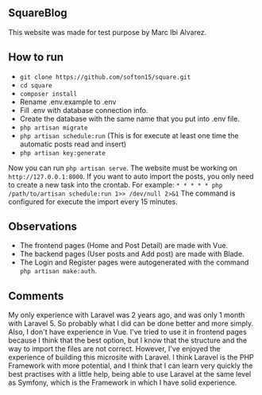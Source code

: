 ## SquareBlog

This website was made for test purpose by Marc Ibi Alvarez.

## How to run

- `git clone https://github.com/softon15/square.git`
- `cd square`
- `composer install`
- Rename .env.example to .env
- Fill .env with database connection info.
- Create the database with the same name that you put into .env file.
- `php artisan migrate`
- `php artisan schedule:run` (This is for execute at least one time the automatic posts read and insert)
- `php artisan key:generate`

Now you can run `php artisan serve`. The website must be working on `http://127.0.0.1:8000`. 
If you want to auto import the posts, you only need to create a new task into the crontab. 
For example: `* * * * * php /path/to/artisan schedule:run 1>> /dev/null 2>&1`
The command is configured for execute the import every 15 minutes.


## Observations

- The frontend pages (Home and Post Detail) are made with Vue.
- The backend pages (User posts and Add post) are made with Blade.
- The Login and Register pages were autogenerated with the command `php artisan make:auth`.


## Comments

My only experience with Laravel was 2 years ago, and was only 1 month with Laravel 5. So probably what I did can be done better and more simply.
Also, I don't have experience in Vue. I've tried to use it in frontend pages because I think that the best option, but I know that the structure and the way to import the files are not correct.
However, I've enjoyed the experience of building this microsite with Laravel. I think Laravel is the PHP Framework with more potential, and I think that I can learn very quickly the best practises with a little help, being able to use Laravel at the same level as Symfony, which is the Framework in which I have solid experience.